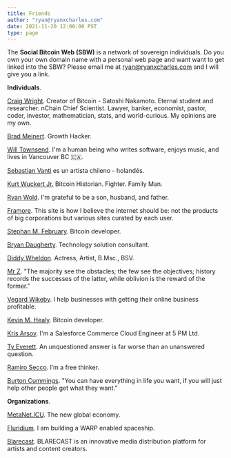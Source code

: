 ```yaml
---
title: Friends
author: "ryan@ryanxcharles.com"
date: 2021-11-20 12:00:00 PST
type: page
---
```


The **Social Bitcoin Web (SBW)** is a network of sovereign individuals. Do you own your own domain name with a personal web page and want want to get linked into the SBW? Please email me at ryan@ryanxcharles.com and I will give you a link.

**Individuals**.

[Craig Wright](https://craigwright.net). Creator of Bitcoin - Satoshi Nakamoto. Eternal student and researcher. nChain Chief Scientist. Lawyer, banker, economist, pastor, coder, investor, mathematician, stats, and world-curious. My opinions are my own.

[Brad Meinert](https://bigbadbrad.com). Growth Hacker.

[Will Townsend](https://will.townsend.io). I'm a human being who writes software, enjoys music, and lives in Vancouver BC 🇨🇦.

[Sebastian Vanti](https://sebastianvanti.com) es un artista chileno - holandés.

[Kurt Wuckert Jr.](https://kurtwuckertjr.com) Bitcoin Historian. Fighter. Family Man.

[Ryan Wold](https://www.ryanwold.net). I'm grateful to be a son, husband, and father.

[Framore](http://framore.net). This site is how I believe the internet should be: not the products of big corporations but various sites curated by each user.

[Stephan M. February](https://february.sg). Bitcoin developer.

[Bryan Daugherty](https://bryandaugherty.net). Technology solution consultant.

[Diddy Wheldon](https://www.diddywheldon.co.uk). Actress, Artist, B.Msc., BSV.

[Mr Z](https://mrz1818.com). "The majority see the obstacles; the few see the objectives; history records the successes of the latter, while oblivion is the reward of the former."

[Vegard Wikeby](https://vegardwikeby.com). I help businesses with getting their online business profitable.

[Kevin M. Healy](https://kevinmhealy.com). Bitcoin developer.

[Kris Arsov](https://www.arsov.bg/). I'm a Salesforce Commerce Cloud Engineer at 5 PM Ltd.

[Ty Everett](https://tyeverett.com/). An unquestioned answer is far worse than an unanswered question.

[Ramiro Secco](https://ramirosecco.com). I’m a free thinker.

[Burton Cummings](https://burtoncummings.io). "You can have everything in life you want, if you will just help other people get what they want."

**Organizations**.

[MetaNet.ICU](https://metanet.icu). The new global economy.

[Fluridium](http://www.fluridium.com). I am building a WARP enabled spaceship.

[Blarecast](https://blarecast.com). BLARECAST is an innovative media distribution platform for artists and content creators.
